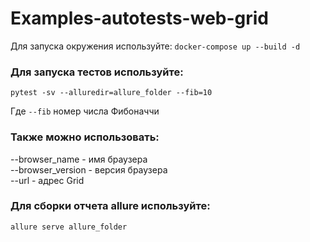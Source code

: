 # Examples-autotests-web-grid
Для запуска окружения используйте:
`docker-compose up --build -d`

### Для запуска тестов используйте:
`pytest -sv --alluredir=allure_folder --fib=10 `

Где `--fib` номер числа Фибоначчи

### Также можно использовать: 
--browser_name - имя браузера \
--browser_version - версия браузера \
--url - адрес Grid

### Для сборки отчета allure используйте:
`allure serve allure_folder`
